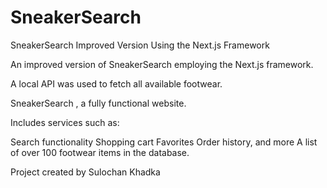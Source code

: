 # SneakerSearch

SneakerSearch Improved Version Using the Next.js Framework

An improved version of SneakerSearch employing the Next.js framework.

A local API was used to fetch all available footwear.

SneakerSearch , a fully functional website.

Includes services such as:

Search functionality
Shopping cart
Favorites
Order history, and more
A list of over 100 footwear items in the database.

Project created by Sulochan Khadka
